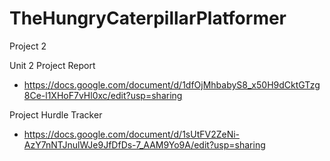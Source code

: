 # TheHungryCaterpillarPlatformer
 Project 2

Unit 2 Project Report
- https://docs.google.com/document/d/1dfOjMhbabyS8_x50H9dCktGTzg8Ce-l1XHoF7vHl0xc/edit?usp=sharing

Project Hurdle Tracker
- https://docs.google.com/document/d/1sUtFV2ZeNi-AzY7nNTJnulWJe9JfDfDs-7_AAM9Yo9A/edit?usp=sharing
